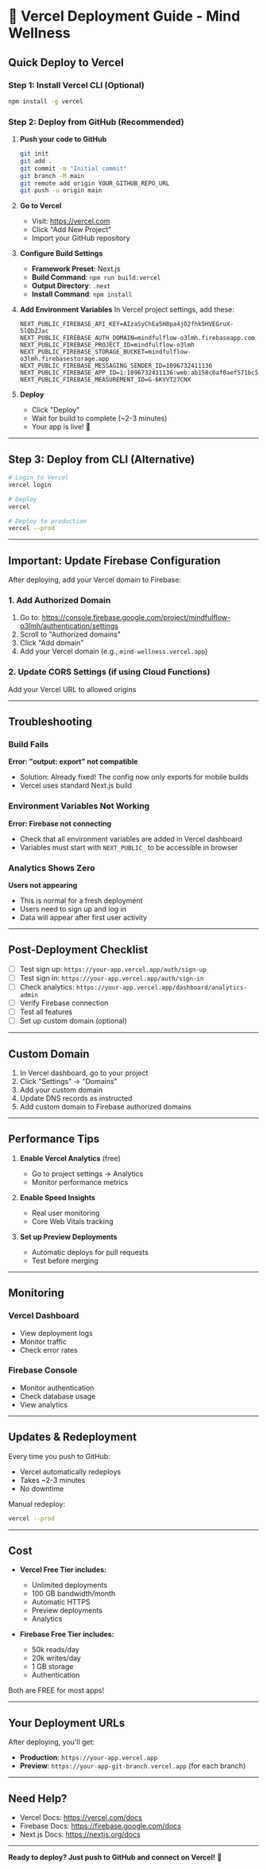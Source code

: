 # 🚀 Vercel Deployment Guide - Mind Wellness

## Quick Deploy to Vercel

### Step 1: Install Vercel CLI (Optional)

```bash
npm install -g vercel
```

### Step 2: Deploy from GitHub (Recommended)

1. **Push your code to GitHub**
   ```bash
   git init
   git add .
   git commit -m "Initial commit"
   git branch -M main
   git remote add origin YOUR_GITHUB_REPO_URL
   git push -u origin main
   ```

2. **Go to Vercel**
   - Visit: https://vercel.com
   - Click "Add New Project"
   - Import your GitHub repository

3. **Configure Build Settings**
   - **Framework Preset**: Next.js
   - **Build Command**: `npm run build:vercel`
   - **Output Directory**: `.next`
   - **Install Command**: `npm install`

4. **Add Environment Variables**
   In Vercel project settings, add these:
   ```
   NEXT_PUBLIC_FIREBASE_API_KEY=AIzaSyChEa5H8pa4jO2fhk5HVEGruX-5lQbZJac
   NEXT_PUBLIC_FIREBASE_AUTH_DOMAIN=mindfulflow-o3lmh.firebaseapp.com
   NEXT_PUBLIC_FIREBASE_PROJECT_ID=mindfulflow-o3lmh
   NEXT_PUBLIC_FIREBASE_STORAGE_BUCKET=mindfulflow-o3lmh.firebasestorage.app
   NEXT_PUBLIC_FIREBASE_MESSAGING_SENDER_ID=1096732411136
   NEXT_PUBLIC_FIREBASE_APP_ID=1:1096732411136:web:ab158c0af0aef571bc5fe5
   NEXT_PUBLIC_FIREBASE_MEASUREMENT_ID=G-6KVVT27CNX
   ```

5. **Deploy**
   - Click "Deploy"
   - Wait for build to complete (~2-3 minutes)
   - Your app is live! 🎉

---

## Step 3: Deploy from CLI (Alternative)

```bash
# Login to Vercel
vercel login

# Deploy
vercel

# Deploy to production
vercel --prod
```

---

## Important: Update Firebase Configuration

After deploying, add your Vercel domain to Firebase:

### 1. Add Authorized Domain
1. Go to: https://console.firebase.google.com/project/mindfulflow-o3lmh/authentication/settings
2. Scroll to "Authorized domains"
3. Click "Add domain"
4. Add your Vercel domain (e.g., `mind-wellness.vercel.app`)

### 2. Update CORS Settings (if using Cloud Functions)
Add your Vercel URL to allowed origins

---

## Troubleshooting

### Build Fails

**Error: "output: export" not compatible**
- Solution: Already fixed! The config now only exports for mobile builds
- Vercel uses standard Next.js build

### Environment Variables Not Working

**Error: Firebase not connecting**
- Check that all environment variables are added in Vercel dashboard
- Variables must start with `NEXT_PUBLIC_` to be accessible in browser

### Analytics Shows Zero

**Users not appearing**
- This is normal for a fresh deployment
- Users need to sign up and log in
- Data will appear after first user activity

---

## Post-Deployment Checklist

- [ ] Test sign up: `https://your-app.vercel.app/auth/sign-up`
- [ ] Test sign in: `https://your-app.vercel.app/auth/sign-in`
- [ ] Check analytics: `https://your-app.vercel.app/dashboard/analytics-admin`
- [ ] Verify Firebase connection
- [ ] Test all features
- [ ] Set up custom domain (optional)

---

## Custom Domain

1. In Vercel dashboard, go to your project
2. Click "Settings" → "Domains"
3. Add your custom domain
4. Update DNS records as instructed
5. Add custom domain to Firebase authorized domains

---

## Performance Tips

1. **Enable Vercel Analytics** (free)
   - Go to project settings → Analytics
   - Monitor performance metrics

2. **Enable Speed Insights**
   - Real user monitoring
   - Core Web Vitals tracking

3. **Set up Preview Deployments**
   - Automatic deploys for pull requests
   - Test before merging

---

## Monitoring

### Vercel Dashboard
- View deployment logs
- Monitor traffic
- Check error rates

### Firebase Console
- Monitor authentication
- Check database usage
- View analytics

---

## Updates & Redeployment

Every time you push to GitHub:
- Vercel automatically redeploys
- Takes ~2-3 minutes
- No downtime

Manual redeploy:
```bash
vercel --prod
```

---

## Cost

- **Vercel Free Tier includes:**
  - Unlimited deployments
  - 100 GB bandwidth/month
  - Automatic HTTPS
  - Preview deployments
  - Analytics

- **Firebase Free Tier includes:**
  - 50k reads/day
  - 20k writes/day
  - 1 GB storage
  - Authentication

Both are FREE for most apps!

---

## Your Deployment URLs

After deploying, you'll get:
- **Production**: `https://your-app.vercel.app`
- **Preview**: `https://your-app-git-branch.vercel.app` (for each branch)

---

## Need Help?

- Vercel Docs: https://vercel.com/docs
- Firebase Docs: https://firebase.google.com/docs
- Next.js Docs: https://nextjs.org/docs

---

**Ready to deploy? Just push to GitHub and connect on Vercel!** 🚀

